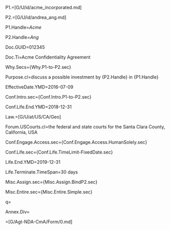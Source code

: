 P1.=[G/U/id/acme_incorporated.md]

P2.=[G/U/id/andrea_ang.md]

P1.Handle=<i>Acme</i>

P2.Handle=<i>Ang</i>

Doc.GUID=012345

Doc.Ti=Acme Confidentiality Agreement

Why.Secs={Why.P1-to-P2.sec}

Purpose.cl=discuss a possible investment by {P2.Handle} in {P1.Handle}

EffectiveDate.YMD=2016-07-09

Conf.Intro.sec={Conf.Intro.P1-to-P2.sec}

Conf.Life.End.YMD=2018-12-31

Law.=[G/U/at/US/CA/Geo]

Forum.USCourts.cl=the federal and state courts for the Santa Clara County, California, USA 

Conf.Engage.Access.sec={Conf.Engage.Access.HumanSolely.sec}

Conf.Life.sec={Conf.Life.TimeLimit-FixedDate.sec}

Life.End.YMD=2019-12-31

Life.Terminate.TimeSpan=30 days

Misc.Assign.sec={Misc.Assign.BindP2.sec}

Misc.Entire.sec={Misc.Entire.Simple.sec}

q=</i>

Annex.Div=</i>

=[G/Agt-NDA-CmA/Form/0.md]  
